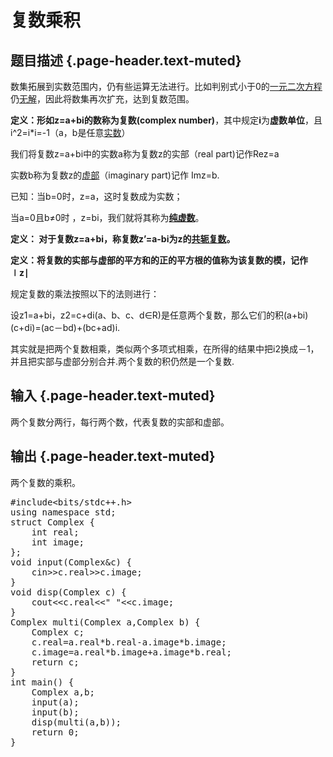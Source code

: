 # 复数乘积

## 题目描述 {.page-header.text-muted}

<div class="content">
  <p>
    数集拓展到实数范围内，仍有些运算无法进行。比如判别式小于0的<a href="http://baike.baidu.com/view/397767.htm" target="_blank" rel="noopener">一元二次方程</a>仍<a href="http://baike.baidu.com/view/1203270.htm" target="_blank" rel="noopener">无解</a>，因此将数集再次扩充，达到复数范围。
  </p>
  
  <p>
    <b>定义：形如z=a+bi的数称为复数(complex number)</b>，其中规定<b>i</b>为<b>虚数单位</b>，且i^2=i*i=-1（a，b是任意<a href="http://baike.baidu.com/view/14749.htm" target="_blank" rel="noopener">实数</a>）
  </p>
  
  <p>
    我们将复数z=a+bi中的实数a称为复数z的实部（real part)记作Rez=a
  </p>
  
  <p>
    实数b称为复数z的<a href="http://baike.baidu.com/view/2441262.htm" target="_blank" rel="noopener">虚部</a>（imaginary part)记作 Imz=b.
  </p>
  
  <p>
    已知：当b=0时，z=a，这时复数成为实数；
  </p>
  
  <p>
    当a=0且b≠0时 ，z=bi，我们就将其称为<a href="http://baike.baidu.com/view/899964.htm" target="_blank" rel="noopener"><b>纯虚数</b></a>。
  </p>
  
  <p>
    <b>定义： 对于复数z=a+bi，称复数z&#8217;=a-bi为z的</b><a href="http://baike.baidu.com/view/137793.htm" target="_blank" rel="noopener"><b>共轭复数</b></a><b>。</b>
  </p>
  
  <p>
    <b>定义：将复数的实部与虚部的平方和的正的平方根的值称为该复数的模，记作∣z∣</b>
  </p>
  
  <p>
    规定复数的乘法按照以下的法则进行：
  </p>
  
  <p>
    设z1=a+bi，z2=c+di(a、b、c、d∈R)是任意两个复数，那么它们的积(a+bi)(c+di)=(ac－bd)+(bc+ad)i.
  </p>
  
  <p>
    其实就是把两个复数相乘，类似两个多项式相乘，在所得的结果中把i2换成－1，并且把实部与虚部分别合并.两个复数的积仍然是一个复数.
  </p>
</div>

## 输入 {.page-header.text-muted}

<div class="content">
  <p>
    两个复数分两行，每行两个数，代表复数的实部和虚部。
  </p>
</div>

## 输出 {.page-header.text-muted}

<div class="content">
  <p>
    两个复数的乘积。
  </p>
</div>

<pre class="EnlighterJSRAW" data-enlighter-language="cpp">#include&lt;bits/stdc++.h&gt;
using namespace std;
struct Complex {
    int real;
    int image;
};
void input(Complex&c) {
    cin&gt;&gt;c.real&gt;&gt;c.image;
}
void disp(Complex c) {
    cout&lt;&lt;c.real&lt;&lt;" "&lt;&lt;c.image;
}
Complex multi(Complex a,Complex b) {
    Complex c;
    c.real=a.real*b.real-a.image*b.image;
    c.image=a.real*b.image+a.image*b.real;
    return c;
}
int main() {
    Complex a,b;
    input(a);
    input(b);
    disp(multi(a,b));
    return 0;
}</pre>

&nbsp;
